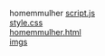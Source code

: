 homemmulher 
<a href='https://gabrielryanft.github.io/learning/cursoemvideo/javascript/exercicios-cursoemvideo/homemmulher/script.js/' target='_blank' rel='next'>script.js</a><br/>
<a href='https://gabrielryanft.github.io/learning/cursoemvideo/javascript/exercicios-cursoemvideo/homemmulher/style.css/' target='_blank' rel='next'>style.css</a><br/>
<a href='https://gabrielryanft.github.io/learning/cursoemvideo/javascript/exercicios-cursoemvideo/homemmulher/homemmulher.html/' target='_blank' rel='next'>homemmulher.html</a><br/>
<a href='https://gabrielryanft.github.io/learning/cursoemvideo/javascript/exercicios-cursoemvideo/homemmulher/imgs/' target='_blank' rel='next'>imgs</a><br/>
